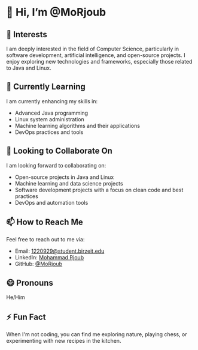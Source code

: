 # 👋 Hi, I’m @MoRjoub

## 👀 Interests
I am deeply interested in the field of Computer Science, particularly in software development, artificial intelligence, and open-source projects. I enjoy exploring new technologies and frameworks, especially those related to Java and Linux.

## 🌱 Currently Learning
I am currently enhancing my skills in:
- Advanced Java programming
- Linux system administration
- Machine learning algorithms and their applications
- DevOps practices and tools

## 💞️ Looking to Collaborate On
I am looking forward to collaborating on:
- Open-source projects in Java and Linux
- Machine learning and data science projects
- Software development projects with a focus on clean code and best practices
- DevOps and automation tools

## 📫 How to Reach Me
Feel free to reach out to me via:
- Email: [1220929@student.birzeit.edu](mailto:1220929@student.birzeit.edu)
- LinkedIn: [Mohammad Rjoub](https://www.linkedin.com/in/mohammadrjoub/)
- GitHub: [@MoRjoub](https://github.com/MoRjoub)

## 😄 Pronouns
He/Him

## ⚡ Fun Fact
When I'm not coding, you can find me exploring nature, playing chess, or experimenting with new recipes in the kitchen.
